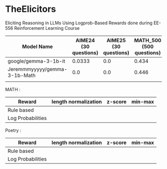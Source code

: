 # TheElicitors
Eliciting Reasoning in LLMs Using Logprob-Based Rewards done during EE-556 Reinforcement Learning Course

| Model Name   | AIME24 (30 questions) | AIME25 (30 questions) | MATH_500 (500 questions) | GPQA:diamond (198 questions) | U_math (900 questions) |
|--------------|--------|--------|----------|--------------|--------|
|google/gemma-3-1b-it| 0.0333 |0.0|0.434|0.288|0.128|
|Jeremmmyyyyy/gemma-3-1b-Math|0.0 |0.0|0.446|0.032|0.13|
|||||||

MATH :

|Reward|length normalization|z-score|min-max|
|--------------|--------------|--------|--------|
|Rule based |||
|Log Probabilities|||


Poetry :

|Reward|length normalization|z-score|min-max|
|--------------|--------------|--------|--------|
|Rule based |||
|Log Probabilities|||